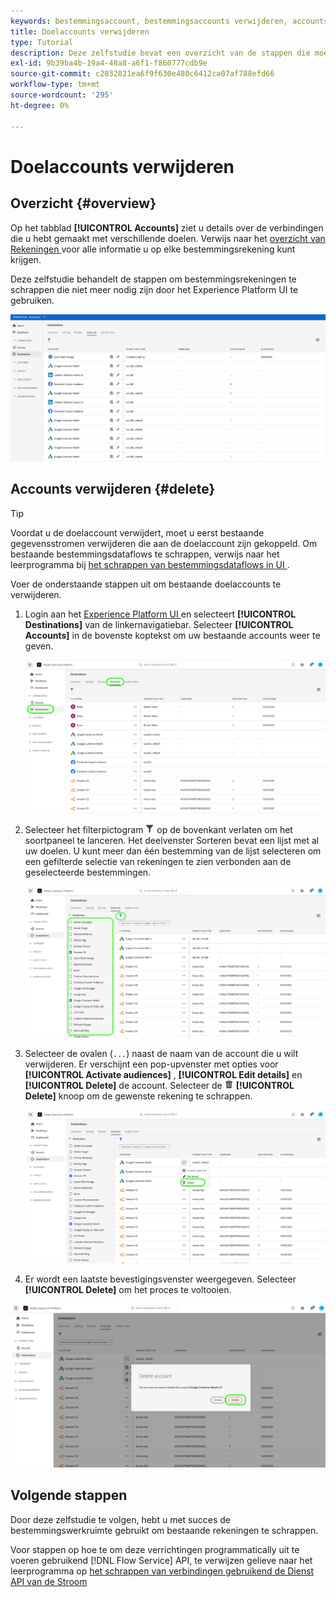 ```yaml
---
keywords: bestemmingsaccount, bestemmingsaccounts verwijderen, accounts verwijderen
title: Doelaccounts verwijderen
type: Tutorial
description: Deze zelfstudie bevat een overzicht van de stappen die moeten worden gezet om bestemmingsaccounts te verwijderen in de gebruikersinterface van Adobe Experience Platform.
exl-id: 9b39ba4b-19a4-48a8-a6f1-f860777cdb9e
source-git-commit: c2832821ea6f9f630e480c6412ca07af788efd66
workflow-type: tm+mt
source-wordcount: '295'
ht-degree: 0%

---
```


# Doelaccounts verwijderen

## Overzicht {#overview}

Op het tabblad **[!UICONTROL Accounts]** ziet u details over de verbindingen die u hebt gemaakt met verschillende doelen. Verwijs naar het [ overzicht van Rekeningen ](../ui/destinations-workspace.md#accounts) voor alle informatie u op elke bestemmingsrekening kunt krijgen.

Deze zelfstudie behandelt de stappen om bestemmingsrekeningen te schrappen die niet meer nodig zijn door het Experience Platform UI te gebruiken.

![ Rekeningen tabel ](../assets/ui/update-accounts/destination-accounts.png)

## Accounts verwijderen {#delete}

>[!TIP]
>
>Voordat u de doelaccount verwijdert, moet u eerst bestaande gegevensstromen verwijderen die aan de doelaccount zijn gekoppeld. Om bestaande bestemmingsdataflows te schrappen, verwijs naar het leerprogramma bij [ het schrappen van bestemmingsdataflows in UI ](./delete-destinations.md).

Voer de onderstaande stappen uit om bestaande doelaccounts te verwijderen.

1. Login aan het [ Experience Platform UI ](https://platform.adobe.com/) en selecteert **[!UICONTROL Destinations]** van de linkernavigatiebar. Selecteer **[!UICONTROL Accounts]** in de bovenste koptekst om uw bestaande accounts weer te geven.

   ![ Rekeningen tabel ](../assets/ui/delete-accounts/accounts-tab.png)

2. Selecteer het filterpictogram ![ filter-pictogram ](/help/images/icons/filter.png) op de bovenkant verlaten om het soortpaneel te lanceren. Het deelvenster Sorteren bevat een lijst met al uw doelen. U kunt meer dan één bestemming van de lijst selecteren om een gefilterde selectie van rekeningen te zien verbonden aan de geselecteerde bestemmingen.

   ![ bestemmingen van de Filter ](../assets/ui/delete-accounts/filter-accounts.png)

3. Selecteer de ovalen (`...`) naast de naam van de account die u wilt verwijderen. Er verschijnt een pop-upvenster met opties voor **[!UICONTROL Activate audiences]** , **[!UICONTROL Edit details]** en **[!UICONTROL Delete]** de account. Selecteer de ![ knoop van de Schrapping ](/help/images/icons/delete.png) **[!UICONTROL Delete]** knoop om de gewenste rekening te schrappen.

   ![ de bestemmingsrekening van de Schrapping ](../assets/ui/delete-accounts/delete-accounts.png)

4. Er wordt een laatste bevestigingsvenster weergegeven. Selecteer **[!UICONTROL Delete]** om het proces te voltooien.

![ Bevestig rekeningsschrapping ](../assets/ui/delete-accounts/confirm-account-deletion.png)

## Volgende stappen

Door deze zelfstudie te volgen, hebt u met succes de bestemmingswerkruimte gebruikt om bestaande rekeningen te schrappen.

Voor stappen op hoe te om deze verrichtingen programmatically uit te voeren gebruikend [!DNL Flow Service] API, te verwijzen gelieve naar het leerprogramma op [ het schrappen van verbindingen gebruikend de Dienst API van de Stroom ](../api/delete-destination-account.md)
